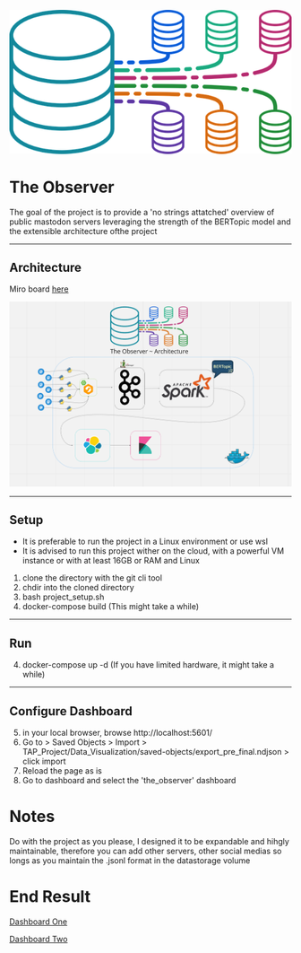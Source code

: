 ![Project Logo](./img/The_Observer_candidate_2.png)
# The Observer

The goal of the project is to provide a 'no strings attatched' overview of public mastodon servers
leveraging the strength of the BERTopic model and the extensible architecture ofthe project

-------------------

## Architecture

Miro board [here](https://miro.com/app/board/uXjVMrHQaa4=/?share_link_id=492488903107)

![Architecture Diagram](./img/The_Observer_Architecture.png)

-------------------

## Setup

* It is preferable to run the project in a Linux environment or use wsl
* It is advised to run this project wither on the cloud, with a powerful VM instance or with at least 16GB or RAM and Linux

1) clone the directory with the git cli tool
2) chdir into the cloned directory
3) bash project_setup.sh
4) docker-compose build (This might take a while)

-------------------

## Run

4) docker-compose up -d (If you have limited hardware, it might take a while)

-------------------

## Configure Dashboard

5) in your local browser, browse http://localhost:5601/
6) Go to > Saved Objects > Import > TAP_Project/Data_Visualization/saved-objects/export_pre_final.ndjson > click import
7) Reload the page as is
8) Go to dashboard and select the 'the_observer' dashboard

# Notes

Do with the project as you please, I designed it to be expandable and hihgly maintainable, therefore you can add other servers, other social medias
so longs as you maintain the .jsonl format in the datastorage volume

# End Result

[Dashboard One](./img/Project_Dashboard_1.png)

[Dashboard Two](./img/Project_Dashboard_2.png)